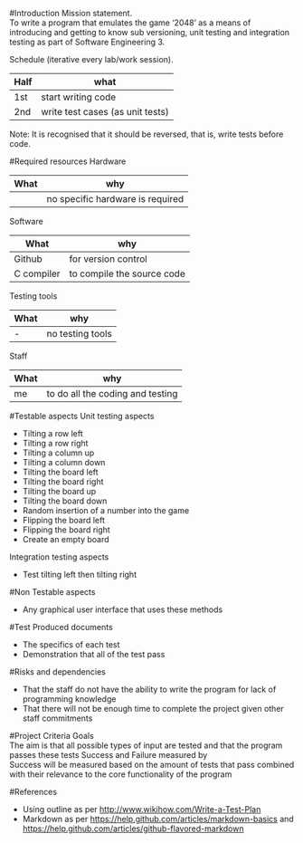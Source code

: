 

#Introduction
Mission statement.     
To write a program that emulates the game ‘2048’ as a means of introducing and getting to know sub versioning, unit testing and integration testing as part of Software Engineering 3.

Schedule (iterative every lab/work session).

|Half|what|
|--------------|--------------|
|1st|start writing code|
|2nd|write test cases (as unit tests)|
Note: It is recognised that it should be reversed, that is, write tests before code.

#Required resources
Hardware

|What		|why|
|--------------|--------------|
|		|no specific hardware is required|

Software

|What		|why|
|--------------|--------------|
|Github 		|for version control|
|C compiler	|to compile the source code|

Testing tools 

|What		|why|
|--------------|--------------|
|-		|no testing tools|

Staff

|What		|why|
|--------------|--------------|
|me		|to do all the coding and testing|

#Testable aspects
Unit testing aspects
* Tilting a row left
 * Tilting a row right
 * Tilting a column up
 * Tilting a column down
* Tilting the board left
 * Tilting the board right
 * Tilting the board up
 * Tilting the board down
* Random insertion of a number into the game
* Flipping the board left
 * Flipping the board right
* Create an empty board

Integration testing aspects
* Test tilting left then tilting right

#Non Testable aspects
* Any graphical user interface that uses these methods

#Test Produced documents
* The specifics of each test
* Demonstration that all of the test pass

#Risks and dependencies
* That the staff do not have the ability to write the program for lack of programming knowledge
* That there will not be enough time to complete the project given other staff commitments

#Project Criteria
Goals      
The aim is that all possible types of input are tested and that the program passes these tests
Success and Failure measured by               
Success will be measured based on the amount of tests that pass combined with their relevance to the core functionality of the program
	
#References
* Using outline as per http://www.wikihow.com/Write-a-Test-Plan
* Markdown as per https://help.github.com/articles/markdown-basics and https://help.github.com/articles/github-flavored-markdown
